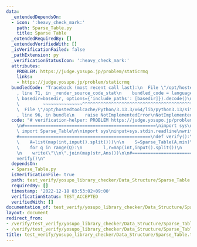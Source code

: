 ```yaml
---
data:
  _extendedDependsOn:
  - icon: ':heavy_check_mark:'
    path: Sparse_Table.py
    title: Sparse Table
  _extendedRequiredBy: []
  _extendedVerifiedWith: []
  _isVerificationFailed: false
  _pathExtension: py
  _verificationStatusIcon: ':heavy_check_mark:'
  attributes:
    PROBLEM: https://judge.yosupo.jp/problem/staticrmq
    links:
    - https://judge.yosupo.jp/problem/staticrmq
  bundledCode: "Traceback (most recent call last):\n  File \"/opt/hostedtoolcache/Python/3.13.3/x64/lib/python3.13/site-packages/onlinejudge_verify/documentation/build.py\"\
    , line 71, in _render_source_code_stat\n    bundled_code = language.bundle(stat.path,\
    \ basedir=basedir, options={'include_paths': [basedir]}).decode()\n          \
    \         ~~~~~~~~~~~~~~~^^^^^^^^^^^^^^^^^^^^^^^^^^^^^^^^^^^^^^^^^^^^^^^^^^^^^^^^^^^^^^^^^^\n\
    \  File \"/opt/hostedtoolcache/Python/3.13.3/x64/lib/python3.13/site-packages/onlinejudge_verify/languages/python.py\"\
    , line 96, in bundle\n    raise NotImplementedError\nNotImplementedError\n"
  code: "# verification-helper: PROBLEM https://judge.yosupo.jp/problem/staticrmq\n\
    \n#==================================================\nimport sys\nfrom Sparse_Table\
    \ import Sparse_Table\n\nimport sys\ninput=sys.stdin.readline\nwrite=sys.stdout.write\n\
    #==================================================\ndef verify():\n    N,Q=map(int,input().split())\n\
    \    A=list(map(int,input().split()))\n\n    S=Sparse_Table(A,min)\n    Ans=[0]*Q\n\
    \    for q in range(Q):\n        l,r=map(int,input().split())\n        Ans[q]=S.product(l,r,None,True,False)\n\
    \n    write(\"\\n\".join(map(str,Ans)))\n\n#==================================================\n\
    verify()\n"
  dependsOn:
  - Sparse_Table.py
  isVerificationFile: true
  path: test_verify/yosupo_library_checker/Data_Structure/Sparse_Table.test.py
  requiredBy: []
  timestamp: '2022-12-18 03:53:02+09:00'
  verificationStatus: TEST_ACCEPTED
  verifiedWith: []
documentation_of: test_verify/yosupo_library_checker/Data_Structure/Sparse_Table.test.py
layout: document
redirect_from:
- /verify/test_verify/yosupo_library_checker/Data_Structure/Sparse_Table.test.py
- /verify/test_verify/yosupo_library_checker/Data_Structure/Sparse_Table.test.py.html
title: test_verify/yosupo_library_checker/Data_Structure/Sparse_Table.test.py
---
```

